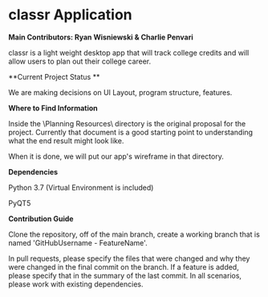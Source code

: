 # classr Application
**Main Contributors: Ryan Wisniewski & Charlie Penvari**

classr is a light weight desktop app that will track college credits and will allow users to plan out their college career. 

**Current Project Status **

We are making decisions on UI Layout, program structure, features. 

**Where to Find Information**

Inside the \Planning Resources\ directory is the original proposal for the project. Currently that document is a good starting point to understanding what the end result might look like. 

When it is done, we will put our app's wireframe in that directory. 

**Dependencies**

Python 3.7 (Virtual Environment is included)

PyQT5

**Contribution Guide**

Clone the repository, off of the main branch, create a working branch that is named 'GitHubUsername - FeatureName'.

In pull requests, please specify the files that were changed and why they were changed in the final commit on the branch. If a feature is added, please specify that in the summary of the last commit. In all scenarios, please work with existing dependencies. 